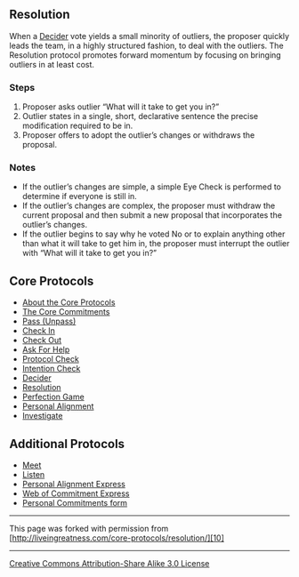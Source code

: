 

## Resolution

When a [Decider][1] vote yields a small minority of outliers, the proposer 
quickly leads the team, in a highly structured fashion, to deal with the outliers. 
The Resolution protocol promotes forward momentum by focusing on bringing outliers 
in at least cost.

### Steps

1. Proposer asks outlier “What will it take to get you in?”
2. Outlier states in a single, short, declarative sentence the precise modification required to be in.
3. Proposer offers to adopt the outlier’s changes or withdraws the proposal.

### Notes

* If the outlier’s changes are simple, a simple Eye Check is performed to determine if everyone is still in.
* If the outlier’s changes are complex, the proposer must withdraw the current proposal and then submit a new proposal that incorporates the outlier’s changes.
* If the outlier begins to say why he voted No or to explain anything other than what it will take to get him in, the proposer must interrupt the outlier with “What will it take to get you in?”

## Core Protocols

* [About the Core Protocols][2]
* [The Core Commitments][3]
* [Pass (Unpass)][4]
* [Check In][5]
* [Check Out][6]
* [Ask For Help][7]
* [Protocol Check][8]
* [Intention Check][9]
* [Decider][1]
* [Resolution][10]
* [Perfection Game][11]
* [Personal Alignment][12]
* [Investigate][13]

## Additional Protocols

* [Meet][14]
* [Listen][15]
* [Personal Alignment Express][16]
* [Web of Commitment Express][17]
* [Personal Commitments form][18]

----

This page was forked with permission from [http://liveingreatness.com/core-protocols/resolution/][10]

----

[Creative Commons Attribution-Share Alike 3.0 License][19]

[1]: http://liveingreatness.com/core-protocols/decider/
[2]: http://liveingreatness.com/core-protocols/
[3]: http://liveingreatness.com/core-protocols/the-core-commitments/
[4]: http://liveingreatness.com/core-protocols/pass-unpass/
[5]: http://liveingreatness.com/core-protocols/check-in/
[6]: http://liveingreatness.com/core-protocols/check-out/
[7]: http://liveingreatness.com/core-protocols/ask-for-help/
[8]: http://liveingreatness.com/core-protocols/protocol-check/
[9]: http://liveingreatness.com/core-protocols/intention-check/
[10]: http://liveingreatness.com/core-protocols/resolution/
[11]: http://liveingreatness.com/core-protocols/perfection-game/
[12]: http://liveingreatness.com/core-protocols/personal-alignment/
[13]: http://liveingreatness.com/core-protocols/investigate/
[14]: http://liveingreatness.com/additional-protocols/meet/
[15]: http://liveingreatness.com/additional-protocols/listen/
[16]: http://liveingreatness.com/additional-protocols/personal-alignment-express/
[17]: http://liveingreatness.com/additional-protocols/web-of-commitment-express/
[18]: http://liveingreatness.com/additional-protocols/personal-commitments-form/
[19]: http://creativecommons.org/licenses/by-sa/3.0/us/